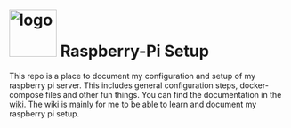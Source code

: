 # <img src="https://github.com/user-attachments/assets/39d7950d-8c68-4845-a20c-97ba42d940cd" width="85" alt="logo"> Raspberry-Pi Setup

This repo is a place to document my configuration and setup of my raspberry pi server. This includes general configuration steps, docker-compose files and other fun things. You can find the documentation in the [wiki](https://github.com/Leviedt/rpi-docker-setups/wiki). The wiki is mainly for me to be able to learn and document my raspberry pi setup.
